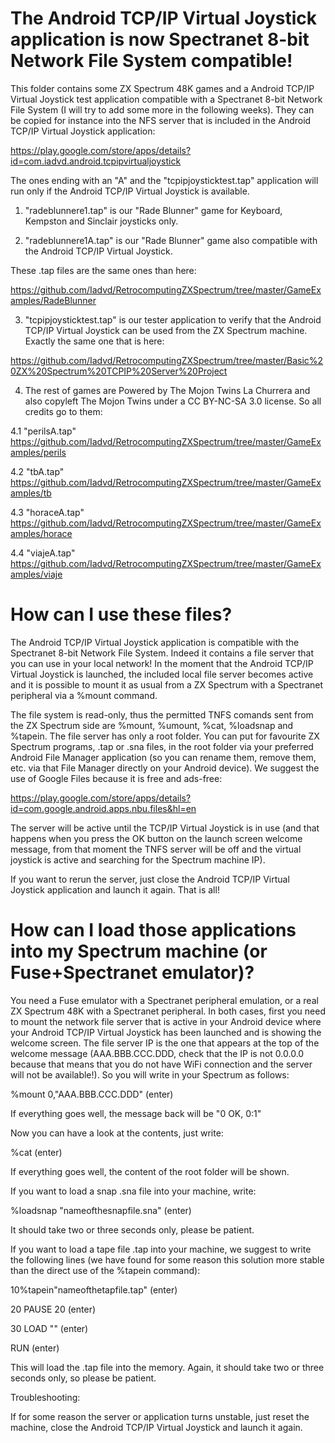 # The Android TCP/IP Virtual Joystick application is now Spectranet 8-bit Network File System compatible!
This folder contains some ZX Spectrum 48K games and a Android TCP/IP Virtual Joystick test application compatible with a Spectranet 8-bit Network File System (I will try to add some more in the following weeks). They can be copied for instance into the NFS server that is included in the Android TCP/IP Virtual Joystick application:

https://play.google.com/store/apps/details?id=com.iadvd.android.tcpipvirtualjoystick

The ones ending with an "A" and the "tcpipjoysticktest.tap" application will run only if the Android TCP/IP Virtual Joystick is available.

1. "radeblunnere1.tap" is our "Rade Blunner" game for Keyboard, Kempston and Sinclair joysticks only.

2. "radeblunnere1A.tap" is our "Rade Blunner" game also compatible with the Android TCP/IP Virtual Joystick.

These .tap files are the same ones than here:

https://github.com/Iadvd/RetrocomputingZXSpectrum/tree/master/GameExamples/RadeBlunner

3. "tcpipjoysticktest.tap" is our tester application to verify that the Android TCP/IP Virtual Joystick can be used from the ZX Spectrum machine. Exactly the same one that is here:

https://github.com/Iadvd/RetrocomputingZXSpectrum/tree/master/Basic%20ZX%20Spectrum%20TCPIP%20Server%20Project

4. The rest of games are Powered by The Mojon Twins La Churrera and also copyleft The Mojon Twins under a CC BY-NC-SA 3.0 license. So all credits go to them:

4.1 "perilsA.tap" https://github.com/Iadvd/RetrocomputingZXSpectrum/tree/master/GameExamples/perils

4.2 "tbA.tap" https://github.com/Iadvd/RetrocomputingZXSpectrum/tree/master/GameExamples/tb

4.3 "horaceA.tap" https://github.com/Iadvd/RetrocomputingZXSpectrum/tree/master/GameExamples/horace

4.4 "viajeA.tap" https://github.com/Iadvd/RetrocomputingZXSpectrum/tree/master/GameExamples/viaje

# How can I use these files?
The Android TCP/IP Virtual Joystick application is compatible with the Spectranet 8-bit Network File System. Indeed it contains a file server that you can use in your local network! In the moment that the Android TCP/IP Virtual Joystick is launched, the included local file server becomes active and it is possible to mount it as usual from a ZX Spectrum with a Spectranet peripheral via a %mount command. 

The file system is read-only, thus the permitted TNFS comands sent from the ZX Spectrum side are %mount, %umount, %cat, %loadsnap and %tapein. The file server has only a root folder. You can put for favourite ZX Spectrum programs, .tap or .sna files, in the root folder via your preferred Android File Manager application (so you can rename them, remove them, etc. via that File Manager directly on your Android device). We suggest the use of Google Files because it is free and ads-free:

https://play.google.com/store/apps/details?id=com.google.android.apps.nbu.files&hl=en

The server will be active until the TCP/IP Virtual Joystick is in use (and that happens when you press the OK button on the launch screen welcome message, from that moment the TNFS server will be off and the virtual joystick is active and searching for the Spectrum machine IP). 

If you want to rerun the server, just close the Android TCP/IP Virtual Joystick application and launch it again. That is all!

# How can I load those applications into my Spectrum machine (or Fuse+Spectranet emulator)?
You need a Fuse emulator with a Spectranet peripheral emulation, or a real ZX Spectrum 48K with a Spectranet peripheral. In both cases, first you need to mount the network file server that is active in your Android device where your Android TCP/IP Virtual Joystick has been launched and is showing the welcome screen. The file server IP is the one that appears at the top of the welcome message (AAA.BBB.CCC.DDD, check that the IP is not 0.0.0.0 because that means that you do not have WiFi connection and the server will not be available!). So you will write in your Spectrum as follows:

%mount 0,"AAA.BBB.CCC.DDD" (enter)

If everything goes well, the message back will be "0 OK, 0:1"

Now you can have a look at the contents, just write:

%cat (enter)

If everything goes well, the content of the root folder will be shown.

If you want to load a snap .sna file into your machine, write:

%loadsnap "nameofthesnapfile.sna" (enter)

It should take two or three seconds only, please be patient. 

If you want to load a tape file .tap into your machine, we suggest to write the following lines (we have found for some reason this solution more stable than the direct use of the %tapein command):

10%tapein"nameofthetapfile.tap" (enter)

20 PAUSE 20 (enter)

30 LOAD "" (enter)

RUN (enter)

This will load the .tap file into the memory. Again, it should take two or three seconds only, so please be patient. 

Troubleshooting:

If for some reason the server or application turns unstable, just reset the machine, close the Android TCP/IP Virtual Joystick and launch it again. 










